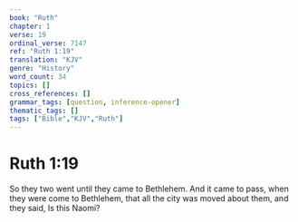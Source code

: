 ```yaml
---
book: "Ruth"
chapter: 1
verse: 19
ordinal_verse: 7147
ref: "Ruth 1:19"
translation: "KJV"
genre: "History"
word_count: 34
topics: []
cross_references: []
grammar_tags: [question, inference-opener]
thematic_tags: []
tags: ["Bible","KJV","Ruth"]
---
```


# Ruth 1:19

So they two went until they came to Bethlehem. And it came to pass, when they were come to Bethlehem, that all the city was moved about them, and they said, Is this Naomi?
